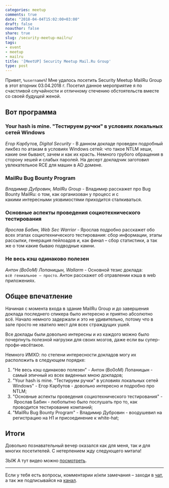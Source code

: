 ```yaml
---
categories: meetup
comments: true
date: "2018-04-04T15:02:00+03:00"
draft: false
noauthor: false
share: true
slug: /security-meetup-mailru/
tags:
- event
- meetup
- mailru
title: '[MeetUP] Security Meetup Mail.Ru Group'
type: post
---
```


Привет, `%username%`! Мне удалось посетить Security Meetup MailRu Group в этот вторник 03.04.2018 г. Посетил данное мероприятие я по счастливой случайности и отличному стечению обстоятельств вместе со своей *будущей* женой.

## Вот программа

### Your hash is mine. "Тестируем ручки" в условиях локальных сетей Windows

*Егор Карбутов, Digital Security* - В данном докладе проведен подробный ликбез по атакам в условиях Windows сетей: что такое NTLM хеши, какие они бывают, зачем и как их красть. Немного грубого обращения в сторону хешей и слабых паролей. На десерт докладчик заготовил увлекательное RCE для машин в AD домене.

### MailRu Bug Bounty Program

*Владимир Дубровин, MailRu Group* - Владимир расскажет про Bug Bounty MailRu: о том, как организован у процесс и с какими интересными уязвимостями приходится сталкиваться.

### Основные аспекты проведения социотехнического тестирования

*Ярослав Бабин, Web Sec Warrior* - Ярослав подробно расскажет обо всех этапах социотехнического тестирования: сбор информации, этапы рассылки, генерация пейлоадов и, как финал – сбор статистики, а так же о том какие бываю подводные камни.

### Не весь кэш одинаково полезен

*Антон (Bo0oM) Лопаницын, Wallarm* - Основной тезис доклада: `всё гениальное – просто`. Антон расскажет об отравлении кэша в web приложениях.

## Общее впечатление

Начиная с момента входа в здание MailRu Group и до завершения доклада последнего спикера было интересно и приятно абсолютно всё. Начало немного задержали и это не удивительно, потому что в зале просто не хватило мест для всех страждущих ушей.

Все доклады были довольно интересны и из каждого можно было почерпнуть полезной нагрузки для своих мозгов, даже если вы супер-профи-ивсётакое.

Немного ИМХО: по степени интересности докладов могу их расположить в следующем порядке:

1. "Не весь кэш одинаково полезен" - Антон (Bo0oM) Лопаницын - самый эпичный из всех виденных мною докладов;
2. "Your hash is mine. "Тестируем ручки" в условиях локальных сетей Windows" - Егор Карбутов - довольно интересно и подробно про NTLM;
3. "Основные аспекты проведения социотехнического тестирования" - Ярослав Бабин - любопытно было послушать про то, как проводится тестирование компаний;
4. "MailRu Bug Bounty Program" - Владимир Дубровин - воодушевил на регистрацию на H1 и присоединение к white-hat;

## Итоги

Довольно познавательный вечер оказался как для меня, так и для многих посетителей. С нетерпением жду следующего митапа!

ЗЫЖ А тут видео можно [посмотреть](https://www.youtube.com/watch?v=Qw7pvsCTank).

---
Если у тебя есть вопросы, комментарии и/или замечания – заходи в [чат](https://ttttt.me/jtprogru_chat), а так же подписывайся на [канал](https://ttttt.me/jtprogru_channel).
